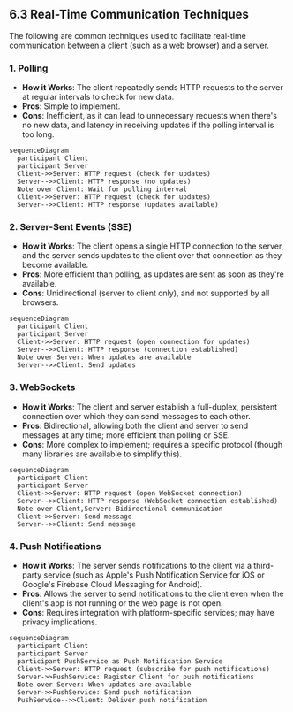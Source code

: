 ## 6.3 Real-Time Communication Techniques

The following are common techniques used to facilitate real-time communication between a client (such as a web browser) and a server. 

### 1. Polling

- **How it Works**: The client repeatedly sends HTTP requests to the server at regular intervals to check for new data.
- **Pros**: Simple to implement.
- **Cons**: Inefficient, as it can lead to unnecessary requests when there's no new data, and latency in receiving updates if the polling interval is too long.

```mermaid
sequenceDiagram
  participant Client
  participant Server
  Client->>Server: HTTP request (check for updates)
  Server-->>Client: HTTP response (no updates)
  Note over Client: Wait for polling interval
  Client->>Server: HTTP request (check for updates)
  Server-->>Client: HTTP response (updates available)
```

### 2. Server-Sent Events (SSE)

- **How it Works**: The client opens a single HTTP connection to the server, and the server sends updates to the client over that connection as they become available.
- **Pros**: More efficient than polling, as updates are sent as soon as they're available.
- **Cons**: Unidirectional (server to client only), and not supported by all browsers.

```mermaid
sequenceDiagram
  participant Client
  participant Server
  Client->>Server: HTTP request (open connection for updates)
  Server-->>Client: HTTP response (connection established)
  Note over Server: When updates are available
  Server-->>Client: Send updates
```

### 3. WebSockets

- **How it Works**: The client and server establish a full-duplex, persistent connection over which they can send messages to each other.
- **Pros**: Bidirectional, allowing both the client and server to send messages at any time; more efficient than polling or SSE.
- **Cons**: More complex to implement; requires a specific protocol (though many libraries are available to simplify this).

```mermaid
sequenceDiagram
  participant Client
  participant Server
  Client->>Server: HTTP request (open WebSocket connection)
  Server-->>Client: HTTP response (WebSocket connection established)
  Note over Client,Server: Bidirectional communication
  Client->>Server: Send message
  Server-->>Client: Send message
```

### 4. Push Notifications

- **How it Works**: The server sends notifications to the client via a third-party service (such as Apple's Push Notification Service for iOS or Google's Firebase Cloud Messaging for Android).
- **Pros**: Allows the server to send notifications to the client even when the client's app is not running or the web page is not open.
- **Cons**: Requires integration with platform-specific services; may have privacy implications.

```mermaid
sequenceDiagram
  participant Client
  participant Server
  participant PushService as Push Notification Service
  Client->>Server: HTTP request (subscribe for push notifications)
  Server->>PushService: Register Client for push notifications
  Note over Server: When updates are available
  Server->>PushService: Send push notification
  PushService-->>Client: Deliver push notification
```